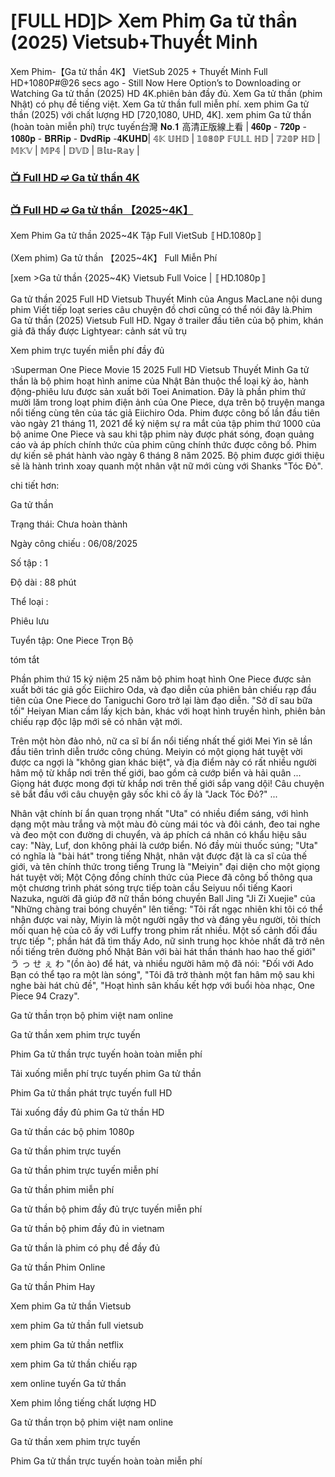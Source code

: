 # [𝖥𝖴𝖫𝖫 𝖧𝖣]▷ 𝖷𝖾𝗆 𝖯𝗁𝗂𝗆 Ga tử thần (2025) 𝖵𝗂𝖾𝗍𝗌𝗎𝖻+𝖳𝗁𝗎𝗒𝖾̂́𝗍 𝖬𝗂𝗇𝗁

Xem Phim-【Ga tử thần 4K】 VietSub 2025 + Thuyết Minh Full HD+1080P#@26 secs ago - Still Now Here Option’s to Downloading or Watching Ga tử thần (2025) HD 4K.phiên bản đầy đủ. Xem Ga tử thần (phim Nhật) có phụ đề tiếng việt. Xem Ga tử thần full miễn phí. xem phim Ga tử thần (2025) với chất lượng HD [720,1080, UHD, 4K]. xem phim Ga tử thần (hoàn toàn miễn phí) trực tuyến台灣 𝐍𝐨.𝟏 高清正版線上看 | 𝟒𝟔𝟎𝐩 - 𝟕𝟐𝟎𝐩 - 𝟏𝟎𝟖𝟎𝐩 - 𝐁𝐑𝐑𝐢𝐩 - 𝐃𝐯𝐝𝐑𝐢𝐩 -𝟒𝐊𝐔𝐇𝐃| 𝟜𝕂 𝕌ℍ𝔻 | 𝟙𝟘𝟠𝟘ℙ 𝔽𝕌𝕃𝕃 ℍ𝔻 | 𝟟𝟚𝟘ℙ ℍ𝔻 | 𝕄𝕂𝕍 | 𝕄ℙ𝟜 | 𝔻𝕍𝔻 | 𝔹𝕝𝕦-ℝ𝕒𝕪 |

### [📺 Full HD ➫️ Ga tử thần 4K](https://t.co/w6ZrPFL5g6)

### [📺 Full HD ➫️ Ga tử thần 【2025~4K】](https://t.co/w6ZrPFL5g6)

Xem Phim Ga tử thần 2025~4K Tập Full VietSub 〚HD.1080p〛

(Xem phim) Ga tử thần 【2025~4K】 Full Miễn Phí

[xem >Ga tử thần {2025~4K} Vietsub Full Voice | 〚HD.1080p〛

Ga tử thần 2025 Full HD Vietsub Thuyết Minh của Angus MacLane nội dung phim Viết tiếp loạt series câu chuyện đồ chơi cũng có thể nói đây là.Phim Ga tử thần (2025) Vietsub Full HD. Ngay ở trailer đầu tiên của bộ phim, khán giả đã thấy được Lightyear: cảnh sát vũ trụ

Xem phim trực tuyến miễn phí đầy đủ

วSuperman One Piece Movie 15 2025 Full HD Vietsub Thuyết Minh Ga tử thần là bộ phim hoạt hình anime của Nhật Bản thuộc thể loại kỳ ảo, hành động-phiêu lưu được sản xuất bởi Toei Animation. Đây là phần phim thứ mười lăm trong loạt phim điện ảnh của One Piece, dựa trên bộ truyện manga nổi tiếng cùng tên của tác giả Eiichiro Oda. Phim được công bố lần đầu tiên vào ngày 21 tháng 11, 2021 để kỷ niệm sự ra mắt của tập phim thứ 1000 của bộ anime One Piece và sau khi tập phim này được phát sóng, đoạn quảng cáo và áp phích chính thức của phim cũng chính thức được công bố. Phim dự kiến sẽ phát hành vào ngày 6 tháng 8 năm 2025. Bộ phim được giới thiệu sẽ là hành trình xoay quanh một nhân vật nữ mới cùng với Shanks "Tóc Đỏ".

chi tiết hơn:

Ga tử thần

Trạng thái: Chưa hoàn thành

Ngày công chiếu : 06/08/2025

Số tập : 1

Độ dài : 88 phút

Thể loại :

Phiêu lưu

Tuyển tập: One Piece Trọn Bộ

tóm tắt

Phần phim thứ 15 kỷ niệm 25 năm bộ phim hoạt hình One Piece được sản xuất bởi tác giả gốc Eiichiro Oda, và đạo diễn của phiên bản chiếu rạp đầu tiên của One Piece do Taniguchi Goro trở lại làm đạo diễn. "Sở dĩ sau bữa tối" Heiyan Mian cầm lấy kịch bản, khác với hoạt hình truyền hình, phiên bản chiếu rạp độc lập mới sẽ có nhân vật mới.

Trên một hòn đảo nhỏ, nữ ca sĩ bí ẩn nổi tiếng nhất thế giới Mei Yin sẽ lần đầu tiên trình diễn trước công chúng. Meiyin có một giọng hát tuyệt vời được ca ngợi là "không gian khác biệt", và địa điểm này có rất nhiều người hâm mộ từ khắp nơi trên thế giới, bao gồm cả cướp biển và hải quân ... Giọng hát được mong đợi từ khắp nơi trên thế giới sắp vang dội! Câu chuyện sẽ bắt đầu với câu chuyện gây sốc khi cô ấy là "Jack Tóc Đỏ?" ...

Nhân vật chính bí ẩn quan trọng nhất "Uta" có nhiều điểm sáng, với hình dạng một màu trắng và một màu đỏ cùng mái tóc và đôi cánh, đeo tai nghe và đeo một con đường di chuyển, và áp phích cá nhân có khẩu hiệu sâu cay: "Này, Luf, don không phải là cướp biển. Nó đầy mùi thuốc súng; "Uta" có nghĩa là "bài hát" trong tiếng Nhật, nhân vật được đặt là ca sĩ của thế giới, và tên chính thức trong tiếng Trung là "Meiyin" đại diện cho một giọng hát tuyệt vời; Một Cộng đồng chính thức của Piece đã công bố thông qua một chương trình phát sóng trực tiếp toàn cầu Seiyuu nổi tiếng Kaori Nazuka, người đã giúp đỡ nữ thần bóng chuyền Ball Jing "Ji Zi Xuejie" của "Những chàng trai bóng chuyền" lên tiếng: "Tôi rất ngạc nhiên khi tôi có thể nhận được vai này, Miyin là một người ngây thơ và đáng yêu người, tôi thích mối quan hệ của cô ấy với Luffy trong phim rất nhiều. Một số cảnh đối đầu trực tiếp "; phần hát đã tìm thấy Ado, nữ sinh trung học khỏe nhất đã trở nên nổi tiếng trên đường phố Nhật Bản với bài hát thần thánh hao hao thế giới" う っ せ ぇ わ "(ồn ào) để hát, và nhiều người hâm mộ đã nói: "Đối với Ado Bạn có thể tạo ra một làn sóng", "Tôi đã trở thành một fan hâm mộ sau khi nghe bài hát chủ đề", "Hoạt hình sân khấu kết hợp với buổi hòa nhạc, One Piece 94 Crazy".

Ga tử thần trọn bộ phim việt nam online

Ga tử thần xem phim trực tuyến

Phim Ga tử thần trực tuyến hoàn toàn miễn phí

Tải xuống miễn phí trực tuyến phim Ga tử thần

Phim Ga tử thần phát trực tuyến full HD

Tải xuống đầy đủ phim Ga tử thần HD

Ga tử thần các bộ phim 1080p

Ga tử thần phim trực tuyến

Ga tử thần phim trực tuyến miễn phí

Ga tử thần phim miễn phí

Ga tử thần bộ phim đầy đủ trực tuyến miễn phí

Ga tử thần bộ phim đầy đủ in vietnam

Ga tử thần là phim có phụ đề đầy đủ

Ga tử thần Phim Online

Ga tử thần Phim Hay

Xem phim Ga tử thần Vietsub

xem phim Ga tử thần full vietsub

xem phim Ga tử thần netflix

xem phim Ga tử thần chiếu rạp

xem online tuyến Ga tử thần

Xem phim lồng tiếng chất lượng HD

Ga tử thần trọn bộ phim việt nam online

Ga tử thần xem phim trực tuyến

Phim Ga tử thần trực tuyến hoàn toàn miễn phí
